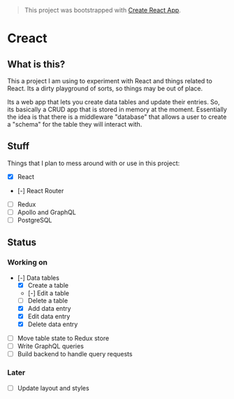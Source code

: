 > This project was bootstrapped with [Create React App](https://github.com/facebookincubator/create-react-app).

# Creact

## What is this?

This a project I am using to experiment with React and things related to React. Its a dirty playground of sorts, so things may be out of place.

Its a web app that lets you create data tables and update their entries. So, its basically a CRUD app that is stored in memory at the moment. Essentially the idea is that there is a middleware "database" that allows a user to create a "schema" for the table they will interact with.

## Stuff

Things that I plan to mess around with or use in this project:

- [x] React
- [-] React Router
- [ ] Redux
- [ ] Apollo and GraphQL
- [ ] PostgreSQL

## Status

### Working on
- [-] Data tables
  - [x] Create a table
  - [-] Edit a table
  - [ ] Delete a table
  - [x] Add data entry
  - [x] Edit data entry
  - [x] Delete data entry
- [ ] Move table state to Redux store
- [ ] Write GraphQL queries
- [ ] Build backend to handle query requests

### Later 
- [ ] Update layout and styles